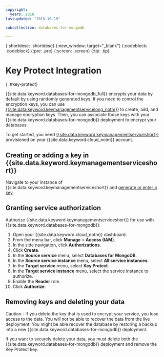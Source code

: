 ```yaml
---
copyright:
  years: 2018
lastupdated: "2018-10-19"

subcollection: databases-for-mongodb

---
```


{:shortdesc: .shortdesc}
{:new_window: target="_blank"}
{:codeblock: .codeblock}
{:pre: .pre}
{:screen: .screen}
{:tip: .tip}

# Key Protect Integration
{: #key-protect}

{{site.data.keyword.databases-for-mongodb_full}} encrypts your data by default by using randomly generated keys. If you need to control the encryption keys, you can use [{{site.data.keyword.keymanagementservicelong_notm}}](/docs/services/key-protect?topic=key-protect-getting-started-with-key-protect) to create, add, and manage encryption keys. Then, you can associate those keys with your {{site.data.keyword.databases-for-mongodb}} deployment to encrypt your databases.

To get started, you need [{{site.data.keyword.keymanagementserviceshort}}](https://{DomainName}/catalog/services/key-protect) provisioned on your {{site.data.keyword.cloud_notm}} account.

## Creating or adding a key in {{site.data.keyword.keymanagementserviceshort}}

Navigate to your instance of {{site.data.keyword.keymanagementserviceshort}} and [generate or enter a key](/docs/services/key-protect?topic=key-protect-getting-started-with-key-protect).

## Granting service authorization

Authorize {{site.data.keyword.keymanagementserviceshort}} for use with {{site.data.keyword.databases-for-mongodb}}:

1. Open your {{site.data.keyword.cloud_notm}} dashboard.
2. From the menu bar, click **Manage** &gt; **Access (IAM)**.
3. In the side navigation, click **Authorizations**.
4. Click **Create**.
5. In the **Source service** menu, select **Databases for MongoDB**.
6. In the **Source service instance** menu, select **All service instances**.
7. In the **Target service** menu, select **Key Protect**.
8. In the **Target service instance** menu, select the service instance to authorize.
9. Enable the **Reader** role.
10. Click **Authorize**.

## Removing keys and deleting your data

Caution - If you delete the key that is used to encrypt your service, you lose access to the data. You will not be able to recover the data from the live deployment. You might be able recover the database by restoring a backup into a new {{site.data.keyword.databases-for-mongodb}} deployment.

If you want to securely delete your data, you must delete both the {{site.data.keyword.databases-for-mongodb}} deployment and remove the Key Protect key.